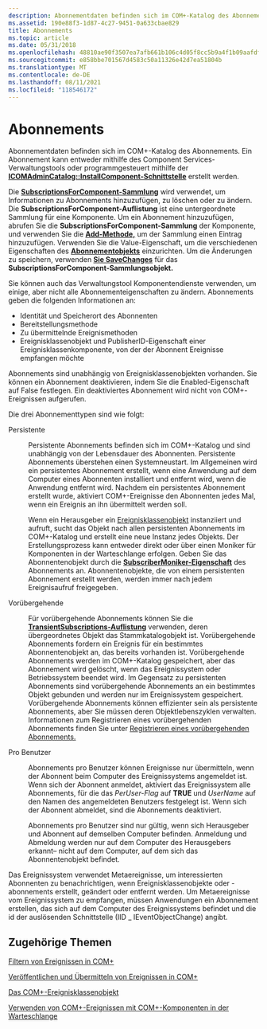 ```yaml
---
description: Abonnementdaten befinden sich im COM+-Katalog des Abonnements. Ein Abonnement kann entweder mithilfe des Component Services-Verwaltungstools oder programmgesteuert mithilfe der ICOMAdminCatalog::InstallComponent-Schnittstelle erstellt werden.
ms.assetid: 190e88f3-1d87-4c27-9451-0a633cbae829
title: Abonnements
ms.topic: article
ms.date: 05/31/2018
ms.openlocfilehash: 48810ae90f3507ea7afb661b106c4d05f8cc5b9a4f1b09aafdfb26d9fdb03a75
ms.sourcegitcommit: e858bbe701567d4583c50a11326e42d7ea51804b
ms.translationtype: MT
ms.contentlocale: de-DE
ms.lasthandoff: 08/11/2021
ms.locfileid: "118546172"
---
```

# <a name="subscriptions"></a>Abonnements

Abonnementdaten befinden sich im COM+-Katalog des Abonnements. Ein Abonnement kann entweder mithilfe des Component Services-Verwaltungstools oder programmgesteuert mithilfe der [**ICOMAdminCatalog::InstallComponent-Schnittstelle**](/windows/desktop/api/ComAdmin/nf-comadmin-icomadmincatalog-installcomponent) erstellt werden.

Die [**SubscriptionsForComponent-Sammlung**](subscriptionsforcomponent.md) wird verwendet, um Informationen zu Abonnements hinzuzufügen, zu löschen oder zu ändern. Die **SubscriptionsForComponent-Auflistung** ist eine untergeordnete Sammlung für eine Komponente. Um ein Abonnement hinzuzufügen, abrufen Sie die **SubscriptionsForComponent-Sammlung** der Komponente, und verwenden Sie die [**Add-Methode,**](/windows/desktop/api/ComAdmin/nf-comadmin-icatalogcollection-add) um der Sammlung einen Eintrag hinzuzufügen. Verwenden Sie die Value-Eigenschaft, um die verschiedenen Eigenschaften des [**Abonnementobjekts**](/windows/desktop/api/ComAdmin/nf-comadmin-icatalogobject-get_value) einzurichten. Um die Änderungen zu speichern, verwenden [**Sie SaveChanges**](/windows/desktop/api/ComAdmin/nf-comadmin-icatalogcollection-savechanges) für das **SubscriptionsForComponent-Sammlungsobjekt.**

Sie können auch das Verwaltungstool Komponentendienste verwenden, um einige, aber nicht alle Abonnementeigenschaften zu ändern. Abonnements geben die folgenden Informationen an:

-   Identität und Speicherort des Abonnenten
-   Bereitstellungsmethode
-   Zu übermittelnde Ereignismethoden
-   Ereignisklassenobjekt und PublisherID-Eigenschaft einer Ereignisklassenkomponente, von der der Abonnent Ereignisse empfangen möchte

Abonnements sind unabhängig von Ereignisklassenobjekten vorhanden. Sie können ein Abonnement deaktivieren, indem Sie die Enabled-Eigenschaft auf False festlegen. Ein deaktiviertes Abonnement wird nicht von COM+-Ereignissen aufgerufen.

Die drei Abonnementtypen sind wie folgt:

<dl> <dt>

<span id="Persistent"></span><span id="persistent"></span><span id="PERSISTENT"></span>Persistente
</dt> <dd>

Persistente Abonnements befinden sich im COM+-Katalog und sind unabhängig von der Lebensdauer des Abonnenten. Persistente Abonnements überstehen einen Systemneustart. Im Allgemeinen wird ein persistentes Abonnement erstellt, wenn eine Anwendung auf dem Computer eines Abonnenten installiert und entfernt wird, wenn die Anwendung entfernt wird. Nachdem ein persistentes Abonnement erstellt wurde, aktiviert COM+-Ereignisse den Abonnenten jedes Mal, wenn ein Ereignis an ihn übermittelt werden soll.

Wenn ein Herausgeber ein [Ereignisklassenobjekt](the-com--event-class-object.md) instanziiert und aufruft, sucht das Objekt nach allen persistenten Abonnements im COM+-Katalog und erstellt eine neue Instanz jedes Objekts. Der Erstellungsprozess kann entweder direkt oder über einen Moniker für Komponenten in der Warteschlange erfolgen. Geben Sie das Abonnentenobjekt durch die [**SubscriberMoniker-Eigenschaft**](subscriptionsforcomponent.md) des Abonnements an. Abonnentenobjekte, die von einem persistenten Abonnement erstellt werden, werden immer nach jedem Ereignisaufruf freigegeben.

</dd> <dt>

<span id="Transient"></span><span id="transient"></span><span id="TRANSIENT"></span>Vorübergehende
</dt> <dd>

Für vorübergehende Abonnements können Sie die [**TransientSubscriptions-Auflistung**](transientsubscriptions.md) verwenden, deren übergeordnetes Objekt das Stammkatalogobjekt ist. Vorübergehende Abonnements fordern ein Ereignis für ein bestimmtes Abonnentenobjekt an, das bereits vorhanden ist. Vorübergehende Abonnements werden im COM+-Katalog gespeichert, aber das Abonnement wird gelöscht, wenn das Ereignissystem oder Betriebssystem beendet wird. Im Gegensatz zu persistenten Abonnements sind vorübergehende Abonnements an ein bestimmtes Objekt gebunden und werden nur im Ereignissystem gespeichert. Vorübergehende Abonnements können effizienter sein als persistente Abonnements, aber Sie müssen deren Objektlebenszyklen verwalten. Informationen zum Registrieren eines vorübergehenden Abonnements finden Sie unter [Registrieren eines vorübergehenden Abonnements.](registering-a-transient-subscription.md)

</dd> <dt>

<span id="Per_user"></span><span id="per_user"></span><span id="PER_USER"></span>Pro Benutzer
</dt> <dd>

Abonnements pro Benutzer können Ereignisse nur übermitteln, wenn der Abonnent beim Computer des Ereignissystems angemeldet ist. Wenn sich der Abonnent anmeldet, aktiviert das Ereignissystem alle Abonnements, für die das *PerUser-Flag* auf **TRUE** und *UserName* auf den Namen des angemeldeten Benutzers festgelegt ist. Wenn sich der Abonnent abmeldet, sind die Abonnements deaktiviert.

Abonnements pro Benutzer sind nur gültig, wenn sich Herausgeber und Abonnent auf demselben Computer befinden. Anmeldung und Abmeldung werden nur auf dem Computer des Herausgebers erkannt– nicht auf dem Computer, auf dem sich das Abonnentenobjekt befindet.

</dd> </dl>

Das Ereignissystem verwendet Metaereignisse, um interessierten Abonnenten zu benachrichtigen, wenn Ereignisklassenobjekte oder -abonnements erstellt, geändert oder entfernt werden. Um Metaereignisse vom Ereignissystem zu empfangen, müssen Anwendungen ein Abonnement erstellen, das sich auf dem Computer des Ereignissystems befindet und die id der auslösenden Schnittstelle (IID \_ IEventObjectChange) angibt.

## <a name="related-topics"></a>Zugehörige Themen

<dl> <dt>

[Filtern von Ereignissen in COM+](filtering-events-in-com-.md)
</dt> <dt>

[Veröffentlichen und Übermitteln von Ereignissen in COM+](publishing-and-delivering-events-in-com-.md)
</dt> <dt>

[Das COM+-Ereignisklassenobjekt](the-com--event-class-object.md)
</dt> <dt>

[Verwenden von COM+-Ereignissen mit COM+-Komponenten in der Warteschlange](using-com--events-with-com--queued-components.md)
</dt> </dl>

 

 



